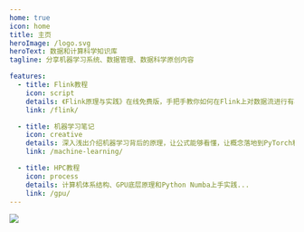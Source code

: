 ```yaml
---
home: true
icon: home
title: 主页
heroImage: /logo.svg
heroText: 数据和计算科学知识库
tagline: 分享机器学习系统、数据管理、数据科学原创内容

features:
  - title: Flink教程
    icon: script
    details: 《Flink原理与实践》在线免费版，手把手教你如何在Flink上对数据流进行有状态的计算...
    link: /flink/

  - title: 机器学习笔记
    icon: creative
    details: 深入浅出介绍机器学习背后的原理，让公式能够看懂，让概念落地到PyTorch和NumPy实现...
    link: /machine-learning/

  - title: HPC教程
    icon: process
    details: 计算机体系结构、GPU底层原理和Python Numba上手实践...
    link: /gpu/
---
```


<!-- ## 公众号

佛系更新，欢迎关注！ -->

![](/assets/qr-code.png)
